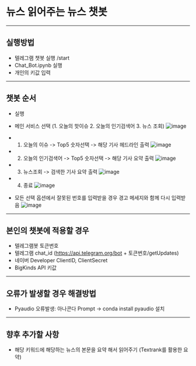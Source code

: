 # 뉴스 읽어주는 뉴스 챗봇
-------
## 실행방법
  - 텔레그램 챗봇 실행 /start
  - Chat_Bot.ipynb 실행
  - 개인의 키값 입력
------------
## 챗봇 순서
  - 실행
  - 메인 서비스 선택 (1. 오늘의 핫이슈 2. 오늘의 인기검색어 3. 뉴스 조회)
  ![image](https://user-images.githubusercontent.com/55487601/93583683-257a0b80-f9df-11ea-9ecd-b674f6bbd8c0.png)

  - 1. 오늘의 이슈 -> Top5 숫자선택 -> 해당 기사 헤드라인 출력
  ![image](https://user-images.githubusercontent.com/55487601/93583698-3034a080-f9df-11ea-9f0b-84cedcf2dd3b.png)

  - 2. 오늘의 인기검색어 -> Top5 숫자선택 -> 해당 기사 요약 출력
  ![image](https://user-images.githubusercontent.com/55487601/93583720-3b87cc00-f9df-11ea-9c32-981af0be889d.png)

  - 3. 뉴스조회 -> 검색한 기사 요약 출력
  ![image](https://user-images.githubusercontent.com/55487601/93583750-47738e00-f9df-11ea-8649-f3ece45f04a5.png)

  - 4. 종료
  ![image](https://user-images.githubusercontent.com/55487601/93583802-58bc9a80-f9df-11ea-974e-fde6ac6b6b35.png)

* 모든 선택 옵션에서 잘못된 번호를 입력받을 경우 경고 메세지와 함께 다시 입력받음
![image](https://user-images.githubusercontent.com/55487601/93583875-7853c300-f9df-11ea-8a04-dc2886947f78.png)

------------------
## 본인의 챗봇에 적용할 경우
  - 텔레그램봇 토큰번호
  - 텔레그램 chat_id (https://api.telegram.org/bot + 토큰번호/getUpdates) 
  - 네이버 Developer ClientID, ClientSecret 
  - BigKinds API 키값  
  

-------------------
## 오류가 발생할 경우 해결방법
- Pyaudio 오류발생: 아나콘다 Prompt -> conda install pyaudio 설치


-------------------
## 향후 추가할 사항
- 해당 키워드에 해당하는 뉴스의 본문을 요약 해서 읽어주기 (Textrank를 활용한 요약)
  
